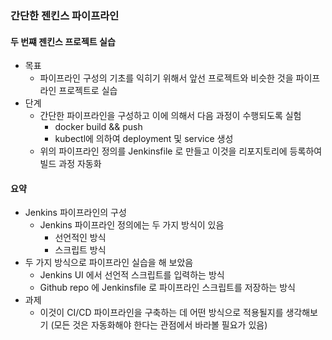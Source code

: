 ### 간단한 젠킨스 파이프라인
#### 두 번쨰 젠킨스 프로젝트 실습
- 목표
    - 파이프라인 구성의 기초를 익히기 위해서 앞선 프로젝트와 비슷한 것을 파이프라인 프로젝트로 실습
- 단계
    - 간단한 파이프라인을 구성하고 이에 의해서 다음 과정이 수행되도록 실험
        - docker build && push
        - kubectl에 의하여 deployment 및 service 생성
    - 위의 파이프라인 정의를 Jenkinsfile 로 만들고 이것을 리포지토리에 등록하여 빌드 과정 자동화

#### 요약
- Jenkins 파이프라인의 구성
    - Jenkins 파이프라인 정의에는 두 가지 방식이 있음
        - 선언적인 방식
        - 스크립트 방식
- 두 가지 방식으로 파이프라인 실습을 해 보았음
    - Jenkins UI 에서 선언적 스크립트를 입력하는 방식
    - Github repo 에 Jenkinsfile 로 파이프라인 스크립트를 저장하는 방식
- 과제
    - 이것이 CI/CD 파이프라인을 구축하는 데 어떤 방식으로 적용될지를 생각해보기 (모든 것은 자동화해야 한다는 관점에서 바라볼 필요가 있음)